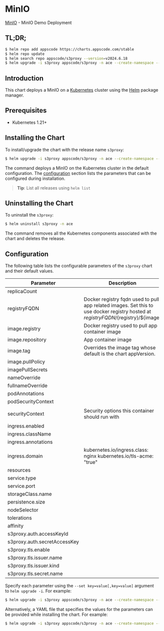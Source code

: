 # MinIO

[MinIO](https://github.com/appscode-cloud) - MinIO Demo Deployment

## TL;DR;

```bash
$ helm repo add appscode https://charts.appscode.com/stable
$ helm repo update
$ helm search repo appscode/s3proxy --version=v2024.6.18
$ helm upgrade -i s3proxy appscode/s3proxy -n ace --create-namespace --version=v2024.6.18
```

## Introduction

This chart deploys a MinIO on a [Kubernetes](http://kubernetes.io) cluster using the [Helm](https://helm.sh) package manager.

## Prerequisites

- Kubernetes 1.21+

## Installing the Chart

To install/upgrade the chart with the release name `s3proxy`:

```bash
$ helm upgrade -i s3proxy appscode/s3proxy -n ace --create-namespace --version=v2024.6.18
```

The command deploys a MinIO on the Kubernetes cluster in the default configuration. The [configuration](#configuration) section lists the parameters that can be configured during installation.

> **Tip**: List all releases using `helm list`

## Uninstalling the Chart

To uninstall the `s3proxy`:

```bash
$ helm uninstall s3proxy -n ace
```

The command removes all the Kubernetes components associated with the chart and deletes the release.

## Configuration

The following table lists the configurable parameters of the `s3proxy` chart and their default values.

|          Parameter           |                                                             Description                                                              |                                                                             Default                                                                              |
|------------------------------|--------------------------------------------------------------------------------------------------------------------------------------|------------------------------------------------------------------------------------------------------------------------------------------------------------------|
| replicaCount                 |                                                                                                                                      | <code>1</code>                                                                                                                                                   |
| registryFQDN                 | Docker registry fqdn used to pull app related images. Set this to use docker registry hosted at ${registryFQDN}/${registry}/${image} | <code>""</code>                                                                                                                                                  |
| image.registry               | Docker registry used to pull app container image                                                                                     | <code>ghcr.io/appscode</code>                                                                                                                                    |
| image.repository             | App container image                                                                                                                  | <code>s3proxy</code>                                                                                                                                             |
| image.tag                    | Overrides the image tag whose default is the chart appVersion.                                                                       | <code>sha-a82ca68</code>                                                                                                                                         |
| image.pullPolicy             |                                                                                                                                      | <code>IfNotPresent</code>                                                                                                                                        |
| imagePullSecrets             |                                                                                                                                      | <code>[]</code>                                                                                                                                                  |
| nameOverride                 |                                                                                                                                      | <code>""</code>                                                                                                                                                  |
| fullnameOverride             |                                                                                                                                      | <code>""</code>                                                                                                                                                  |
| podAnnotations               |                                                                                                                                      | <code>{}</code>                                                                                                                                                  |
| podSecurityContext           |                                                                                                                                      | <code>{"fsGroup":65534}</code>                                                                                                                                   |
| securityContext              | Security options this container should run with                                                                                      | <code>{"allowPrivilegeEscalation":false,"capabilities":{"drop":["ALL"]},"runAsNonRoot":true,"runAsUser":65534,"seccompProfile":{"type":"RuntimeDefault"}}</code> |
| ingress.enabled              |                                                                                                                                      | <code>false</code>                                                                                                                                               |
| ingress.className            |                                                                                                                                      | <code>""</code>                                                                                                                                                  |
| ingress.annotations          |                                                                                                                                      | <code>{}</code>                                                                                                                                                  |
| ingress.domain               | kubernetes.io/ingress.class: nginx kubernetes.io/tls-acme: "true"                                                                    | <code>""</code>                                                                                                                                                  |
| resources                    |                                                                                                                                      | <code>{}</code>                                                                                                                                                  |
| service.type                 |                                                                                                                                      | <code>ClusterIP</code>                                                                                                                                           |
| service.port                 |                                                                                                                                      | <code>9000</code>                                                                                                                                                |
| storageClass.name            |                                                                                                                                      | <code>""</code>                                                                                                                                                  |
| persistence.size             |                                                                                                                                      | <code>10Gi</code>                                                                                                                                                |
| nodeSelector                 |                                                                                                                                      | <code>{}</code>                                                                                                                                                  |
| tolerations                  |                                                                                                                                      | <code>[]</code>                                                                                                                                                  |
| affinity                     |                                                                                                                                      | <code>{}</code>                                                                                                                                                  |
| s3proxy.auth.accessKeyId     |                                                                                                                                      | <code>""</code>                                                                                                                                                  |
| s3proxy.auth.secretAccessKey |                                                                                                                                      | <code>""</code>                                                                                                                                                  |
| s3proxy.tls.enable           |                                                                                                                                      | <code>true</code>                                                                                                                                                |
| s3proxy.tls.issuer.name      |                                                                                                                                      | <code>""</code>                                                                                                                                                  |
| s3proxy.tls.issuer.kind      |                                                                                                                                      | <code>""</code>                                                                                                                                                  |
| s3proxy.tls.secret.name      |                                                                                                                                      | <code>""</code>                                                                                                                                                  |


Specify each parameter using the `--set key=value[,key=value]` argument to `helm upgrade -i`. For example:

```bash
$ helm upgrade -i s3proxy appscode/s3proxy -n ace --create-namespace --version=v2024.6.18 --set replicaCount=1
```

Alternatively, a YAML file that specifies the values for the parameters can be provided while
installing the chart. For example:

```bash
$ helm upgrade -i s3proxy appscode/s3proxy -n ace --create-namespace --version=v2024.6.18 --values values.yaml
```

